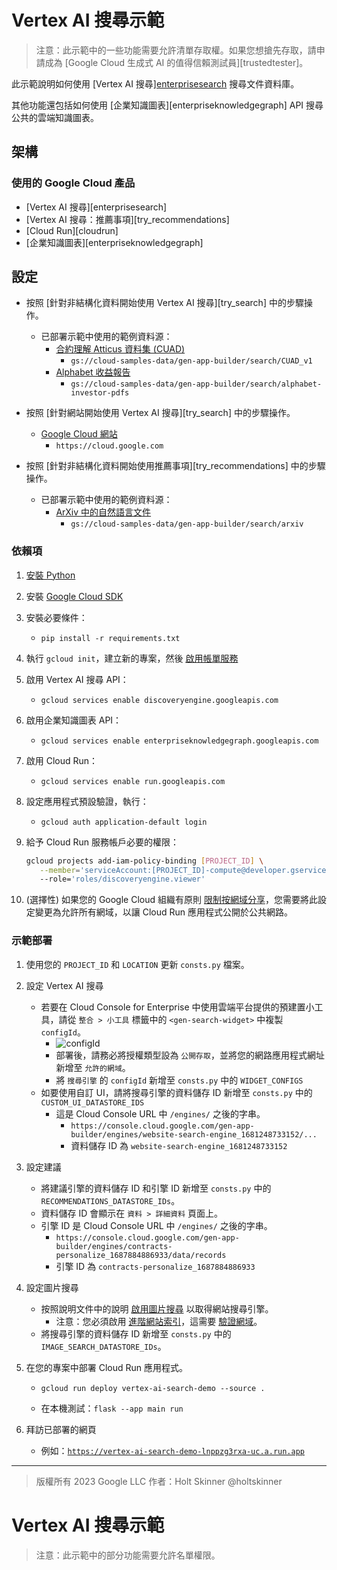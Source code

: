 ﻿# Vertex AI 搜尋示範

> 注意：此示範中的一些功能需要允許清單存取權。如果您想搶先存取，請申請成為 [Google Cloud 生成式 AI 的值得信賴測試員][trustedtester]。

此示範說明如何使用 [Vertex AI 搜尋][enterprisesearch](以前稱為企業搜尋) 搜尋文件資料庫。

其他功能還包括如何使用 [企業知識圖表][enterpriseknowledgegraph] API 搜尋公共的雲端知識圖表。

## 架構

### 使用的 Google Cloud 產品

- [Vertex AI 搜尋][enterprisesearch]
- [Vertex AI 搜尋：推薦事項][try_recommendations]
- [Cloud Run][cloudrun]
- [企業知識圖表][enterpriseknowledgegraph]

## 設定

- 按照 [針對非結構化資料開始使用 Vertex AI 搜尋][try_search] 中的步驟操作。

  - 已部署示範中使用的範例資料源：
    - [合約理解 Atticus 資料集 (CUAD)](https://www.atticusprojectai.org/cuad)
      - `gs://cloud-samples-data/gen-app-builder/search/CUAD_v1`
    - [Alphabet 收益報告](https://abc.xyz/investor/)
      - `gs://cloud-samples-data/gen-app-builder/search/alphabet-investor-pdfs`

- 按照 [針對網站開始使用 Vertex AI 搜尋][try_search] 中的步驟操作。

  - [Google Cloud 網站](https://cloud.google.com)
    - `https://cloud.google.com`

- 按照 [針對非結構化資料開始使用推薦事項][try_recommendations] 中的步驟操作。

  - 已部署示範中使用的範例資料源：
    - [ArXiv 中的自然語言文件](https://arxiv.org)
      - `gs://cloud-samples-data/gen-app-builder/search/arxiv`

### 依賴項

1. [安裝 Python](https://www.python.org/downloads/)
2. 安裝 [Google Cloud SDK](https://cloud.google.com/sdk/docs/install)
3. 安裝必要條件：
   - `pip install -r requirements.txt`
4. 執行 `gcloud init`，建立新的專案，然後
   [啟用帳單服務](https://cloud.google.com/billing/docs/how-to/modify-project#enable_billing_for_a_project)
5. 啟用 Vertex AI 搜尋 API：
   - `gcloud services enable discoveryengine.googleapis.com`
6. 啟用企業知識圖表 API：
   - `gcloud services enable enterpriseknowledgegraph.googleapis.com`
7. 啟用 Cloud Run：
   - `gcloud services enable run.googleapis.com`
8. 設定應用程式預設驗證，執行：
   - `gcloud auth application-default login`
9. 給予 Cloud Run 服務帳戶必要的權限：

   ```sh
   gcloud projects add-iam-policy-binding [PROJECT_ID] \
      --member='serviceAccount:[PROJECT_ID]-compute@developer.gserviceaccount.com' \ 
      --role='roles/discoveryengine.viewer'
   ```

10.  (選擇性) 如果您的 Google Cloud 組織有原則 [限制按網域分享](https://cloud.google.com/resource-manager/docs/organization-policy/restricting-domains)，您需要將此設定變更為允許所有網域，以讓 Cloud Run 應用程式公開於公共網路。

### 示範部署



1. 使用您的 `PROJECT_ID` 和 `LOCATION` 更新 `consts.py` 檔案。

2. 設定 Vertex AI 搜尋

   - 若要在 Cloud Console for Enterprise 中使用雲端平台提供的預建置小工具，請從 `整合 > 小工具` 標籤中的 `<gen-search-widget>` 中複製 `configId`。
     - ![configId](img/configId.png)
     - 部署後，請務必將授權類型設為 `公開存取`，並將您的網路應用程式網址新增至 `允許的網域`。
     - 將 `搜尋引擎` 的 `configId` 新增至 `consts.py` 中的 `WIDGET_CONFIGS`
   - 如要使用自訂 UI，請將搜尋引擎的資料儲存 ID 新增至 `consts.py` 中的 `CUSTOM_UI_DATASTORE_IDS`
     - 這是 Cloud Console URL 中 `/engines/` 之後的字串。
       - `https://console.cloud.google.com/gen-app-builder/engines/website-search-engine_1681248733152/...`
       - 資料儲存 ID 為 `website-search-engine_1681248733152`

3. 設定建議

   - 將建議引擎的資料儲存 ID 和引擎 ID 新增至 `consts.py` 中的 `RECOMMENDATIONS_DATASTORE_IDs`。
   - 資料儲存 ID 會顯示在 `資料 > 詳細資料` 頁面上。
   - 引擎 ID 是 Cloud Console URL 中 `/engines/` 之後的字串。
     - `https://console.cloud.google.com/gen-app-builder/engines/contracts-personalize_1687884886933/data/records`
     - 引擎 ID 為 `contracts-personalize_1687884886933`

4. 設定圖片搜尋

   - 按照說明文件中的說明 [啟用圖片搜尋](https://cloud.google.com/generative-ai-app-builder/docs/image-search#enable-advanced) 以取得網站搜尋引擎。
      - 注意：您必須啟用 [進階網站索引](https://cloud.google.com/generative-ai-app-builder/docs/about-advanced-features#advanced-website-indexing)，這需要 [驗證網域](https://cloud.google.com/generative-ai-app-builder/docs/domain-verification)。
   - 將搜尋引擎的資料儲存 ID 新增至 `consts.py` 中的 `IMAGE_SEARCH_DATASTORE_IDs`。

5. 在您的專案中部署 Cloud Run 應用程式。

   - `gcloud run deploy vertex-ai-search-demo --source .`

   - 在本機測試：`flask --app main run`

6. 拜訪已部署的網頁
   - 例如：[`https://vertex-ai-search-demo-lnppzg3rxa-uc.a.run.app`](https://vertex-ai-search.web.app/)

---

> 版權所有 2023 Google LLC
> 作者：Holt Skinner @holtskinner

# Vertex AI 搜尋示範

> 注意：此示範中的部分功能需要允許名單權限。



